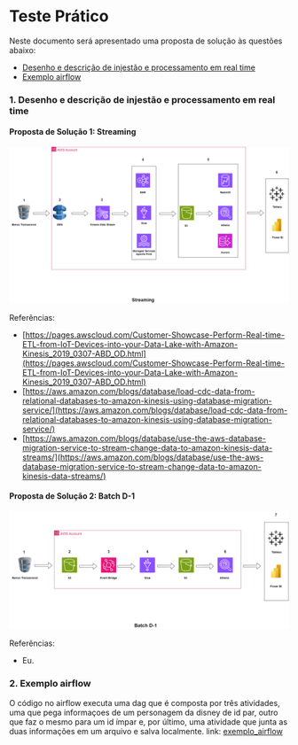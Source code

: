 # Teste Prático

Neste documento será apresentado uma proposta de solução às questões abaixo:
- [Desenho e descrição de injestão e processamento em real time](#desenho-e-descrição-de-injestão-e-processamento-em-real-time)
- [Exemplo airflow](#exemplo-airflow)

### 1. Desenho e descrição de injestão e processamento em real time

#### Proposta de Solução 1: Streaming

![Design 1](https://raw.githubusercontent.com/victor-alexandre/aws-design-exercise/main/Proposta%20de%20solu%C3%A7%C3%A3o%201.png)

Referências:

- [https://pages.awscloud.com/Customer-Showcase-Perform-Real-time-ETL-from-IoT-Devices-into-your-Data-Lake-with-Amazon-Kinesis_2019_0307-ABD_OD.html](https://pages.awscloud.com/Customer-Showcase-Perform-Real-time-ETL-from-IoT-Devices-into-your-Data-Lake-with-Amazon-Kinesis_2019_0307-ABD_OD.html)
- [https://aws.amazon.com/blogs/database/load-cdc-data-from-relational-databases-to-amazon-kinesis-using-database-migration-service/](https://aws.amazon.com/blogs/database/load-cdc-data-from-relational-databases-to-amazon-kinesis-using-database-migration-service/)
- [https://aws.amazon.com/blogs/database/use-the-aws-database-migration-service-to-stream-change-data-to-amazon-kinesis-data-streams/](https://aws.amazon.com/blogs/database/use-the-aws-database-migration-service-to-stream-change-data-to-amazon-kinesis-data-streams/)


#### Proposta de Solução 2: Batch D-1

![Design 2](https://raw.githubusercontent.com/victor-alexandre/aws-design-exercise/main/Proposta%20de%20solu%C3%A7%C3%A3o%202.png)

Referências:

- Eu.

### 2. Exemplo airflow

O código no airflow executa uma dag que é composta por três atividades, uma que pega informaçoes de um personagem da disney de id par, outro que faz o mesmo para um id ímpar e, por último, uma atividade que junta as duas informações em um arquivo e salva localmente.
link: [exemplo_airflow](https://github.com/victor-alexandre/aws-design-exercise/blob/main/fetch_disney_character_info.py)
